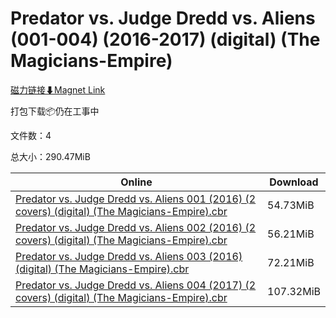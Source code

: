 # Predator vs. Judge Dredd vs. Aliens (001-004) (2016-2017) (digital) (The Magicians-Empire)

[磁力链接⬇Magnet Link](magnet:?xt=urn:btih:00cb182fdb4a16a715d22b2d0ea41c2ab490e7fb&dn=Predator%20vs.%20Judge%20Dredd%20vs.%20Aliens%20%28001-004%29%20%282016-2017%29%20%28digital%29%20%28The%20Magicians-Empire%29)

打包下载📦仍在工事中

文件数：4

总大小：290.47MiB

Online | Download
--- | ---
[Predator vs. Judge Dredd vs. Aliens 001 (2016) (2 covers) (digital) (The Magicians-Empire).cbr](https://github.com/alicewish/markdown/blob/master/comic/Predator-vs-Judge-Dredd-vs-Aliens-001-2016-2-covers-digital-Magicians-Empire-cbr.md) | 54.73MiB
[Predator vs. Judge Dredd vs. Aliens 002 (2016) (2 covers) (digital) (The Magicians-Empire).cbr](https://github.com/alicewish/markdown/blob/master/comic/Predator-vs-Judge-Dredd-vs-Aliens-002-2016-2-covers-digital-Magicians-Empire-cbr.md) | 56.21MiB
[Predator vs. Judge Dredd vs. Aliens 003 (2016) (digital) (The Magicians-Empire).cbr](https://github.com/alicewish/markdown/blob/master/comic/Predator-vs-Judge-Dredd-vs-Aliens-003-2016-digital-Magicians-Empire-cbr.md) | 72.21MiB
[Predator vs. Judge Dredd vs. Aliens 004 (2017) (2 covers) (digital) (The Magicians-Empire).cbr](https://github.com/alicewish/markdown/blob/master/comic/Predator-vs-Judge-Dredd-vs-Aliens-004-2017-2-covers-digital-Magicians-Empire-cbr.md) | 107.32MiB
